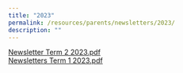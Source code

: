 ```yaml
---
title: "2023"
permalink: /resources/parents/newsletters/2023/
description: ""
---
```


[Newsletter Term 2 2023.pdf](/files/Newsletter%20to%20Parents/2023/Xinminss%20Newsletters%20T22023.pdf)<br>
[Newsletters Term 1 2023.pdf](/files/Newsletter%20to%20Parents/2023/Xinminss%20Newsletters%20T12023.pdf)
